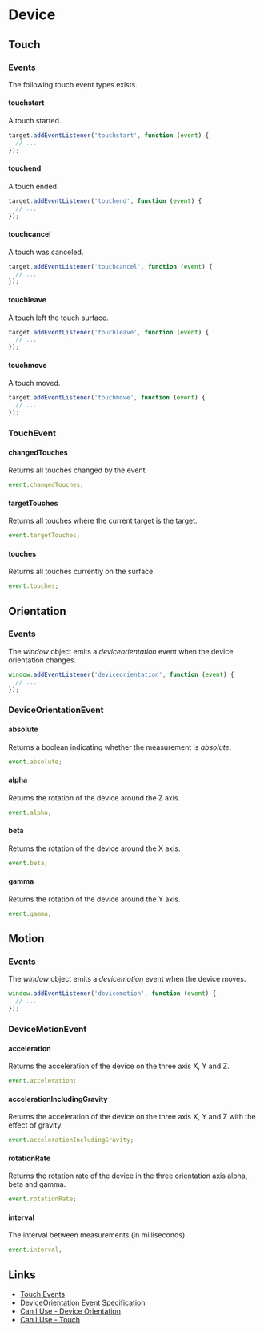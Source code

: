 # Device

## Touch

### Events

The following touch event types exists.

#### touchstart

A touch started.

```javascript
target.addEventListener('touchstart', function (event) {
  // ...
});
```

#### touchend

A touch ended.

```javascript
target.addEventListener('touchend', function (event) {
  // ...
});
```

#### touchcancel

A touch was canceled.

```javascript
target.addEventListener('touchcancel', function (event) {
  // ...
});
```

#### touchleave

A touch left the touch surface.

```javascript
target.addEventListener('touchleave', function (event) {
  // ...
});
```

#### touchmove

A touch moved.

```javascript
target.addEventListener('touchmove', function (event) {
  // ...
});
```

### TouchEvent

#### changedTouches

Returns all touches changed by the event.

```javascript
event.changedTouches;
```

#### targetTouches

Returns all touches where the current target is the target.

```javascript
event.targetTouches;
```

#### touches

Returns all touches currently on the surface.

```javascript
event.touches;
```


## Orientation

### Events

The _window_ object emits a  _deviceorientation_ event when the device orientation changes.  

```javascript
window.addEventListener('deviceorientation', function (event) {
  // ...
});
```

### DeviceOrientationEvent

#### absolute

Returns a boolean indicating whether the measurement is _absolute_.

```javascript
event.absolute;
```

#### alpha

Returns the rotation of the device around the Z axis.

```javascript
event.alpha;
```

#### beta

Returns the rotation of the device around the X axis.

```javascript
event.beta;
```

#### gamma

Returns the rotation of the device around the Y axis.

```javascript
event.gamma;
```

## Motion

### Events

The _window_ object emits a  _devicemotion_ event when the device moves.  

```javascript
window.addEventListener('devicemotion', function (event) {
  // ...
});
```

### DeviceMotionEvent

#### acceleration

Returns the acceleration of the device on the three axis X, Y and Z.

```javascript
event.acceleration;
```

#### accelerationIncludingGravity

Returns the acceleration of the device on the three axis X, Y and Z with the effect of gravity.

```javascript
event.accelerationIncludingGravity;
```

#### rotationRate

Returns the rotation rate of the device in the three orientation axis alpha, beta and gamma.

```javascript
event.rotationRate;
```

#### interval

The interval between measurements (in milliseconds).

```javascript
event.interval;
```

## Links

- [Touch Events](http://www.w3.org/TR/touch-events/)
- [DeviceOrientation Event Specification](http://www.w3.org/TR/orientation-event/)
- [Can I Use - Device Orientation](http://caniuse.com/#feat=deviceorientation)
- [Can I Use - Touch](http://caniuse.com/#feat=touch)